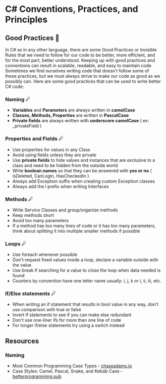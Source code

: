 # C# Conventions, Practices, and Principles

## Good Practices 🚀

In C# as in any other language, there are some Good Practices or Invisible Rules that we need to follow for our code to be better, more efficient, and for the most part, better understood. Keeping up with good practices and conventions can result in scalable, readable, and easy to maintain code. Sometimes we find ourselves writing code that doesn't follow some of these practices, but we must always strive to make our code as good as we possibly can. Here are some good practices that can be used to write better C# code:

### Naming ☄

* **Variables** and **Parameters** are always written in **camelCase**
* **Classes, Methods, Properties** are written in **PascalCase**
* **Private fields** are always written with **underscore camelCase** ( ex: \_privateField )

### Properties and Fields ☄

* Use properties for values in any Class
* Avoid using fields unless they are private
* Use **private fields** to hide values and instances that are exclusive to a class and need to be hidden from the outside world
* Write **boolean names** so that they can be answered with **yes or no** ( IsDeleted, CanLogin, HasCheckedIn )
* Always add Exception suffix when creating custom Exception classes
* Always add the I prefix when writing Interfaces

### Methods ☄

* Write Service Classes and group/organize methods
* Keep methods short
* Avoid too many parameters
* If a method has too many lines of code or it has too many parameters, think about splitting it into multiple smaller methods if possible

### Loops ☄

* Use foreach whenever possible
* Don't request fixed values inside a loop, declare a variable outside with the value
* Use break if searching for a value to close the loop when data needed is found
* Counters by convention have one letter name usually: i, j, k or i, ii, iii, etc.

### If/Else statements ☄

* When writing an if statement that results in bool value in any way, don't use comparison with true or false
* Invert If statements to see if you can make else redundant
* Don't use one-liner ifs for more than one line of code
* For longer if/else statements try using a switch instead

## Resources
### Naming
* Most Common Programming Case Types - [chaseadams.io](https://chaseadams.io/posts/most-common-programming-case-types/)
* Case Styles: Camel, Pascal, Snake, and Kebab Case - [betterprogramming.pub](https://betterprogramming.pub/string-case-styles-camel-pascal-snake-and-kebab-case-981407998841)